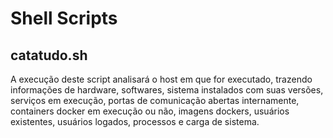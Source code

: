 # Shell Scripts

## catatudo.sh

A execução deste script analisará o host em que for executado, trazendo informações de hardware, softwares, sistema instalados com suas versões, serviços em execução, portas de comunicação abertas internamente, containers docker em execução ou não, imagens dockers, usuários existentes, usuários logados, processos e carga de sistema.
